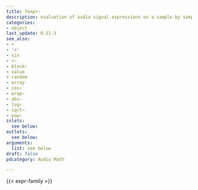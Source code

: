 ```yaml
---
title: fexpr~
description: evaluation of audio signal expressions on a sample by sample basis
categories:
- object
last_update: 0.51-3
see_also:
- +
- '>'
- sin
- +~
- block~
- value
- random
- array
- cos~
- wrap~
- abs~
- log~
- sqrt~
- pow~
inlets:
  see below:
outlets:
  see below:
arguments:
  list: see below
draft: false
pdcategory: Audio Math

---
```



{{< expr-family >}}
